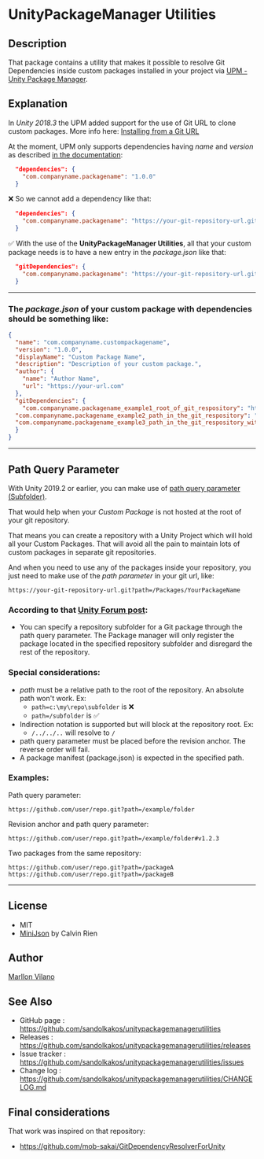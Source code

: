 UnityPackageManager Utilities
===

## Description
That package contains a utility that makes it possible to resolve Git Dependencies inside custom packages installed in your project via [UPM - Unity Package Manager](https://docs.unity3d.com/Manual/upm-ui.html).

## Explanation

In *Unity 2018.3* the UPM added support for the use of Git URL to clone custom packages. More info here: [Installing from a Git URL](https://docs.unity3d.com/Manual/upm-ui-giturl.html)

At the moment, UPM only supports dependencies having *name* and *version* as described [in the documentation](https://docs.unity3d.com/Manual/upm-manifestPkg.html):
```json
  "dependencies": {
    "com.companyname.packagename": "1.0.0"
  }
```

❌️ So we cannot add a dependency like that:
```json
  "dependencies": {
    "com.companyname.packagename": "https://your-git-repository-url.git"
  }
```

✅️ With the use of the **UnityPackageManager Utilities**, all that your custom package needs is to have a new entry in the *package.json* like that:
```json
  "gitDependencies": {
    "com.companyname.packagename": "https://your-git-repository-url.git"
  }
```
----

### The *package.json* of your custom package with dependencies should be something like:
```json
{
  "name": "com.companyname.custompackagename",
  "version": "1.0.0",
  "displayName": "Custom Package Name",
  "description": "Description of your custom package.",
  "author": {
    "name": "Author Name",
    "url": "https://your-url.com"
  },
  "gitDependencies": {
    "com.companyname.packagename_example1_root_of_git_respository": "https://your-git-repository-url.git",
  "com.companyname.packagename_example2_path_in_the_git_respository": "https://your-git-repository-url.git?path=/Packages/YourPackageName",
  "com.companyname.packagename_example3_path_in_the_git_respository_with_tag_version": "https://your-git-repository-url.git?path=/Packages/YourPackageName#1.2.0"
  }
}
```
----

## Path Query Parameter

With Unity 2019.2 or earlier, you can make use of [path query parameter (Subfolder)](https://forum.unity.com/threads/some-feedback-on-package-manager-git-support.743345/#post-5425311).

That would help when your *Custom Package* is not hosted at the root of your git repository.

That means you can create a repository with a Unity Project which will hold all your Custom Packages. That will avoid all the pain to maintain lots of custom packages in separate git repositories.

And when you need to use any of the packages inside your repository, you just need to make use of the *path parameter* in your git url, like:
```
https://your-git-repository-url.git?path=/Packages/YourPackageName
```

### According to that [Unity Forum post](https://forum.unity.com/threads/some-feedback-on-package-manager-git-support.743345/#post-5425311):

- You can specify a repository subfolder for a Git package through the path query parameter. The Package manager will only register the package located in the specified repository subfolder and disregard the rest of the repository.

### Special considerations:

- *path* must be a relative path to the root of the repository. An absolute path won't work. Ex:
  - `path=c:\my\repo\subfolder` is ❌️
  - `path=/subfolder` is ✅️
- Indirection notation is supported but will block at the repository root. Ex:
    - `/../../..` will resolve to `/`
- path query parameter must be placed before the revision anchor. The reverse order will fail.
- A package manifest (package.json) is expected in the specified path.

### Examples:

Path query parameter:

```
https://github.com/user/repo.git?path=/example/folder
```

Revision anchor and path query parameter:

```
https://github.com/user/repo.git?path=/example/folder#v1.2.3
```

Two packages from the same repository:

```
https://github.com/user/repo.git?path=/packageA https://github.com/user/repo.git?path=/packageB
```

----

## License

* MIT
* [MiniJson](https://gist.github.com/darktable/1411710) by Calvin Rien

## Author

[Marllon Vilano](https://github.com/sandolkakos)

## See Also

* GitHub page : https://github.com/sandolkakos/unitypackagemanagerutilities
* Releases : https://github.com/sandolkakos/unitypackagemanagerutilities/releases
* Issue tracker : https://github.com/sandolkakos/unitypackagemanagerutilities/issues
* Change log : https://github.com/sandolkakos/unitypackagemanagerutilities/CHANGELOG.md

## Final considerations

That work was inspired on that repository:
- https://github.com/mob-sakai/GitDependencyResolverForUnity
